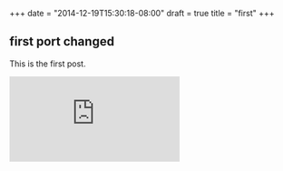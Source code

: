 +++
date = "2014-12-19T15:30:18-08:00"
draft = true
title = "first"
+++

## first port changed

This is the first post.


[![Analytics](https://kubernetes-site.appspot.com/UA-36037335-10/GitHub/git-sync/demo/blog/content/post/first.md?pixel)]()
